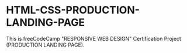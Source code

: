 # HTML-CSS-PRODUCTION-LANDING-PAGE
 This is freeCodeCamp "RESPONSIVE WEB DESIGN" Certification Project (PRODUCTION LANDING PAGE).
